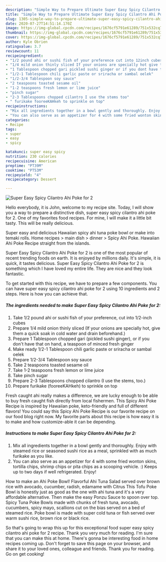 ```yaml
---
description: "Simple Way to Prepare Ultimate Super Easy Spicy Cilantro Ahi Poke for 2"
title: "Simple Way to Prepare Ultimate Super Easy Spicy Cilantro Ahi Poke for 2"
slug: 1305-simple-way-to-prepare-ultimate-super-easy-spicy-cilantro-ahi-poke-for-2
date: 2020-07-27T14:51:14.170Z
image: https://img-global.cpcdn.com/recipes/1676cf5791e61289/751x532cq70/super-easy-spicy-cilantro-ahi-poke-for-2-recipe-main-photo.jpg
thumbnail: https://img-global.cpcdn.com/recipes/1676cf5791e61289/751x532cq70/super-easy-spicy-cilantro-ahi-poke-for-2-recipe-main-photo.jpg
cover: https://img-global.cpcdn.com/recipes/1676cf5791e61289/751x532cq70/super-easy-spicy-cilantro-ahi-poke-for-2-recipe-main-photo.jpg
author: Kyle Obrien
ratingvalue: 3.7
reviewcount: 11
recipeingredient:
- "1/2 pound ahi or sushi fish of your preference cut into 12inch cubes"
- "1/4 mild onion thinly sliced If your onions are specially hot give them a quick soak in cold water and drain beforehand"
- "1 Tablespoon chopped gari pickled sushi ginger or if you dont have that on hand a teaspoon of minced fresh ginger"
- "1/2-1 Tablespoon chili garlic paste or sriracha or sambal oelek"
- "1/2-3/4 Tablespoon soy sauce"
- "2 teaspoons toasted sesame oil"
- "1-2 teaspoons fresh lemon or lime juice"
- "pinch sugar"
- "2-3 Tablespoons chopped cilantro I use the stems too"
- " furikake fooreeKAHkeh to sprinkle on top"
recipeinstructions:
- "Mix all ingredients together in a bowl gently and thoroughly. Enjoy with steamed rice or seasoned sushi rice as a meal, sprinkled with as much furikake as you like."
- "You can also serve as an appetizer for 4 with some fried wonton skins, tortilla chips, shrimp chips or pita chips as a scooping vehicle. :) Keeps up to two days if well refrigerated. Enjoy!"
categories:
- Recipe
tags:
- super
- easy
- spicy

katakunci: super easy spicy 
nutrition: 230 calories
recipecuisine: American
preptime: "PT39M"
cooktime: "PT53M"
recipeyield: "4"
recipecategory: Dessert

---
```



![Super Easy Spicy Cilantro Ahi Poke for 2](https://img-global.cpcdn.com/recipes/1676cf5791e61289/751x532cq70/super-easy-spicy-cilantro-ahi-poke-for-2-recipe-main-photo.jpg)

Hello everybody, it is John, welcome to my recipe site. Today, I will show you a way to prepare a distinctive dish, super easy spicy cilantro ahi poke for 2. One of my favorites food recipes. For mine, I will make it a little bit tasty. This will be really delicious.

Super easy and delicious Hawaiian spicy ahi tuna poke bowl or make into temaki rolls. Home recipes &gt; main dish &gt; dinner &gt; Spicy Ahi Poke. Hawaiian Ahi Poke Recipe straight from the islands.

Super Easy Spicy Cilantro Ahi Poke for 2 is one of the most popular of recent trending foods on earth. It is enjoyed by millions daily. It's simple, it is quick, it tastes delicious. Super Easy Spicy Cilantro Ahi Poke for 2 is something which I have loved my entire life. They are nice and they look fantastic.


To get started with this recipe, we have to prepare a few components. You can have super easy spicy cilantro ahi poke for 2 using 10 ingredients and 2 steps. Here is how you can achieve that.

<!--inarticleads1-->

##### The ingredients needed to make Super Easy Spicy Cilantro Ahi Poke for 2:

1. Take 1/2 pound ahi or sushi fish of your preference, cut into 1/2-inch cubes
1. Prepare 1/4 mild onion thinly sliced (If your onions are specially hot, give them a quick soak in cold water and drain beforehand.)
1. Prepare 1 Tablespoon chopped gari (pickled sushi ginger), or if you don&#39;t have that on hand, a teaspoon of minced fresh ginger
1. Make ready 1/2-1 Tablespoon chili garlic paste or sriracha or sambal oelek
1. Prepare 1/2-3/4 Tablespoon soy sauce
1. Take 2 teaspoons toasted sesame oil
1. Take 1-2 teaspoons fresh lemon or lime juice
1. Take pinch sugar
1. Prepare 2-3 Tablespoons chopped cilantro (I use the stems, too.)
1. Prepare  furikake (fooreeKAHkeh) to sprinkle on top


Fresh caught ahi really makes a difference, we are lucky enough to be able to buy fresh caught fish directly from local fishermen. This Spicy Ahi Poke Recipe is inspired by Hawaiian poke, keto-friendly and full of different flavors! You could say this Spicy Ahi Poke Recipe is our favorite recipe on our food blog right now. My favorite parts about this recipe is how easy it is to make and how customize-able it can be depending. 

<!--inarticleads2-->

##### Instructions to make Super Easy Spicy Cilantro Ahi Poke for 2:

1. Mix all ingredients together in a bowl gently and thoroughly. Enjoy with steamed rice or seasoned sushi rice as a meal, sprinkled with as much furikake as you like.
1. You can also serve as an appetizer for 4 with some fried wonton skins, tortilla chips, shrimp chips or pita chips as a scooping vehicle. :) Keeps up to two days if well refrigerated. Enjoy!


How to make an Ahi Poke Bowl! Flavorful Ahi Tuna Salad served over brown rice with avocado, cucumber, radish, edamame with Citrus This Tofu Poke Bowl is honestly just as good as the one with ahi tuna and it&#39;s a very affordable alternative. Then make the easy Ponzu Sauce to spoon over top. Spicy Tuna Poke Bowls made with chunks of fresh tuna, avocado, cucumbers, spicy mayo, scallions cut on the bias served on a bed of steamed rice. Poke bowl is made with super cold tuna or fish served over warm sushi rice, brown rice or black rice. 

So that's going to wrap this up for this exceptional food super easy spicy cilantro ahi poke for 2 recipe. Thank you very much for reading. I'm sure that you can make this at home. There's gonna be interesting food in home recipes coming up. Don't forget to save this page on your browser, and share it to your loved ones, colleague and friends. Thank you for reading. Go on get cooking!
